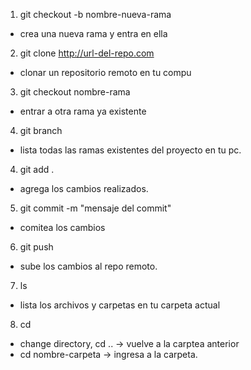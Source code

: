 
1. git checkout -b nombre-nueva-rama
- crea una nueva rama y entra en ella

2. git clone http://url-del-repo.com
- clonar un repositorio remoto en tu compu

3. git checkout nombre-rama
- entrar a otra rama ya existente

4. git branch
- lista todas las ramas existentes del proyecto en tu pc.

4. git add .
- agrega los cambios realizados.

5. git commit -m "mensaje del commit"
- comitea los cambios

6. git push
- sube los cambios al repo remoto.

7. ls
- lista los archivos y carpetas en tu carpeta actual

8. cd
- change directory, cd .. -> vuelve a la carptea anterior
- cd nombre-carpeta -> ingresa a la carpeta.
